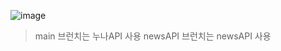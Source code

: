 ![image](https://github.com/Koonys/NewsAPI/assets/149811869/a403242b-eca4-41bb-a324-5c9a67e725b7)


> main 브런치는 누나API 사용  newsAPI 브런치는 newsAPI 사용
